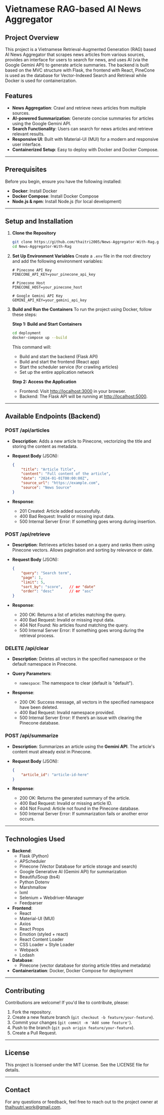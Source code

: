 # **Vietnamese RAG-based AI News Aggregator**

## **Project Overview**

This project is a Vietnamese Retrieval-Augmented Generation (RAG) based AI News Aggregator that scrapes news articles from various sources, provides an interface for users to search for news, and uses AI (via the Google Gemini API) to generate article summaries. The backend is built based on the MVC structure with Flask, the frontend with React, PineCone is used as the database for Vector-Indexed Search and Retrieval while Docker is used for containerization.

## **Features**

- **News Aggregation**: Crawl and retrieve news articles from multiple sources.
- **AI-powered Summarization**: Generate concise summaries for articles using the Google Gemini API.
- **Search Functionality**: Users can search for news articles and retrieve relevant results.
- **Responsive UI**: Built with Material-UI (MUI) for a modern and responsive user interface.
- **Containerized Setup**: Easy to deploy with Docker and Docker Compose.

---

## **Prerequisites**

Before you begin, ensure you have the following installed:

- **Docker**: Install Docker
- **Docker Compose**: Install Docker Compose
- **Node.js & npm**: Install Node.js (for local development)

---

## **Setup and Installation**

1. **Clone the Repository**

    ```bash
    git clone https://github.com/thaitri2005/News-Aggregator-With-Rag.git
    cd News-Aggregator-With-Rag
    ```

2. **Set Up Environment Variables**
    Create a `.env` file in the root directory and add the following environment variables:

    ```env
    # Pinecone API Key
    PINECONE_API_KEY=your_pinecone_api_key

    # Pinecone Host
    PINECONE_HOST=your_pinecone_host

    # Google Gemini API Key
    GEMINI_API_KEY=your_gemini_api_key
    ```

3. **Build and Run the Containers**
    To run the project using Docker, follow these steps:

    **Step 1: Build and Start Containers**

    ```bash
    cd deployment
    docker-compose up --build
    ```

    This command will:
    - Build and start the backend (Flask API)
    - Build and start the frontend (React app)
    - Start the scheduler service (for crawling articles)
    - Set up the entire application network

    **Step 2: Access the Application**
    - Frontend: Visit [http://localhost:3000](http://localhost:3000) in your browser.
    - Backend: The Flask API will be running at [http://localhost:5000](http://localhost:5000).

---

## **Available Endpoints (Backend)**

### **POST /api/articles**

- **Description**: Adds a new article to Pinecone, vectorizing the title and storing the content as metadata.
- **Request Body** (JSON):

    ```json
    {
        "title": "Article Title",
        "content": "Full content of the article",
        "date": "2024-01-01T00:00:00Z",
        "source_url": "https://example.com",
        "source": "News Source"
    }
    ```

- **Response**:
  - 201 Created: Article added successfully.
  - 400 Bad Request: Invalid or missing input data.
  - 500 Internal Server Error: If something goes wrong during insertion.

### **POST /api/retrieve**

- **Description**: Retrieves articles based on a query and ranks them using Pinecone vectors. Allows pagination and sorting by relevance or date.
- **Request Body** (JSON):

    ```json
    {
        "query": "Search term",
        "page": 1,
        "limit": 5,
        "sort_by": "score",   // or "date"
        "order": "desc"       // or "asc"
    }
    ```

- **Response**:
  - 200 OK: Returns a list of articles matching the query.
  - 400 Bad Request: Invalid or missing input data.
  - 404 Not Found: No articles found matching the query.
  - 500 Internal Server Error: If something goes wrong during the retrieval process.

### **DELETE /api/clear**

- **Description**: Deletes all vectors in the specified namespace or the default namespace in Pinecone.
- **Query Parameters**:
  - `namespace`: The namespace to clear (default is "default").
  
- **Response**:
  - 200 OK: Success message, all vectors in the specified namespace have been deleted.
  - 400 Bad Request: Invalid namespace provided.
  - 500 Internal Server Error: If there’s an issue with clearing the Pinecone database.

### **POST /api/summarize**

- **Description**: Summarizes an article using the **Gemini API**. The article's content must already exist in Pinecone.
- **Request Body** (JSON):

    ```json
    {
        "article_id": "article-id-here"
    }
    ```

- **Response**:
  - 200 OK: Returns the generated summary of the article.
  - 400 Bad Request: Invalid or missing article ID.
  - 404 Not Found: Article not found in the Pinecone database.
  - 500 Internal Server Error: If summarization fails or another error occurs.

---

## **Technologies Used**

- **Backend**:
  - Flask (Python)
  - APScheduler
  - Pinecone (Vector Database for article storage and search)
  - Google Generative AI (Gemini API) for summarization
  - BeautifulSoup (bs4)
  - Python Dotenv
  - Marshmallow
  - lxml
  - Selenium + Webdriver-Manager
  - Feedparser
- **Frontend**:
  - React
  - Material-UI (MUI)
  - Axios
  - React Props
  - Emotion (styled + react)
  - React Content Loader
  - CSS Loader + Style Loader
  - Webpack
  - Lodash
- **Database**:
  - Pinecone (vector database for storing article titles and metadata)
- **Containerization**: Docker, Docker Compose for deployment

---

## **Contributing**

Contributions are welcome! If you'd like to contribute, please:

1. Fork the repository.
2. Create a new feature branch (`git checkout -b feature/your-feature`).
3. Commit your changes (`git commit -m 'Add some feature'`).
4. Push to the branch (`git push origin feature/your-feature`).
5. Create a Pull Request.

---

## **License**

This project is licensed under the MIT License. See the LICENSE file for details.

---

## **Contact**

For any questions or feedback, feel free to reach out to the project owner at <thaihuutri.work@gmail.com>.
